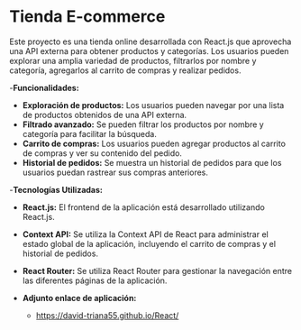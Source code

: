 
# Tienda E-commerce

Este proyecto es una tienda online desarrollada con React.js que aprovecha una API externa para obtener productos y categorías. Los usuarios pueden explorar una amplia variedad de productos, filtrarlos por nombre y categoría, agregarlos al carrito de compras y realizar pedidos.

-**Funcionalidades:**
  - **Exploración de productos:** Los usuarios pueden navegar por una lista de productos obtenidos de una API externa.
  - **Filtrado avanzado:** Se pueden filtrar los productos por nombre y categoría para facilitar la búsqueda.
  - **Carrito de compras:** Los usuarios pueden agregar productos al carrito de compras y ver su contenido del pedido.
  - **Historial de pedidos:** Se muestra un historial de pedidos para que los usuarios puedan rastrear sus compras anteriores.

-**Tecnologías Utilizadas:**
  - **React.js:** El frontend de la aplicación está desarrollado utilizando React.js.
  - **Context API:** Se utiliza la Context API de React para administrar el estado global de la aplicación, incluyendo el carrito de compras y el historial de pedidos.
  - **React Router:** Se utiliza React Router para gestionar la navegación entre las diferentes páginas de la aplicación.


- **Adjunto enlace de aplicación:**
  - https://david-triana55.github.io/React/


